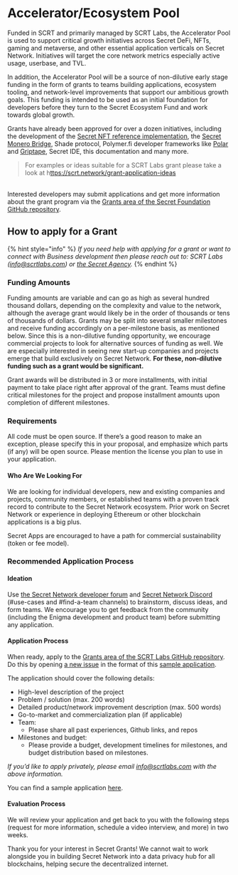 # Accelerator/Ecosystem Pool

Funded in SCRT and primarily managed by SCRT Labs, the Accelerator Pool is used to support critical growth initiatives across Secret DeFi, NFTs, gaming and metaverse, and other essential application verticals on Secret Network. Initiatives will target the core network metrics especially active usage, userbase, and TVL.

In addition, the Accelerator Pool will be a source of non-dilutive early stage funding in the form of grants to teams building applications, ecosystem tooling, and network-level improvements that support our ambitious growth goals. This funding is intended to be used as an initial foundation for developers before they turn to the Secret Ecosystem Fund and work towards global growth.

Grants have already been approved for over a dozen initiatives, including the development of the [Secret NFT reference implementation](https://github.com/SecretFoundation/Grants/issues/2), the [Secret Monero Bridge](https://github.com/SecretFoundation/Grants/issues/3), Shade protocol, Polymer.fi developer frameworks like [Polar](https://github.com/SecretFoundation/Grants/issues/15) and [Griptape](https://github.com/SecretFoundation/Grants/issues/19), Secret IDE, this documentation and many more.

> For examples or ideas suitable for a SCRT Labs grant please take a look at h[ttps://scrt.network/grant-application-ideas](https://scrt.network/grant-application-ideas)

\
Interested developers may submit applications and get more information about the grant program via the [Grants area of the Secret Foundation GitHub repository](https://github.com/SecretFoundation/Grants/blob/main/README.md).

## How to apply for a Grant

{% hint style="info" %}
_If you need help with applying for a grant or want to connect with Business development then please reach out to: SCRT Labs (_[_info@scrtlabs.com_](mailto:info@scrtlabs.com)_) or_ [_the Secret Agency_](../contributors-and-entities/secret-agency.md)_._
{% endhint %}

### Funding Amounts

Funding amounts are variable and can go as high as several hundred thousand dollars, depending on the complexity and value to the network, although the average grant would likely be in the order of thousands or tens of thousands of dollars. Grants may be split into several smaller milestones and receive funding accordingly on a per-milestone basis, as mentioned below. Since this is a non-dilutive funding opportunity, we encourage commercial projects to look for alternative sources of funding as well. We are especially interested in seeing new start-up companies and projects emerge that build exclusively on Secret Network. **For these, non-dilutive funding such as a grant would be significant.**

Grant awards will be distributed in 3 or more installments, with initial payment to take place right after approval of the grant. Teams must define critical milestones for the project and propose installment amounts upon completion of different milestones.

### Requirements

All code must be open source. If there’s a good reason to make an exception, please specify this in your proposal, and emphasize which parts (if any) will be open source. Please mention the license you plan to use in your application.

#### Who Are We Looking For

We are looking for individual developers, new and existing companies and projects, community members, or established teams with a proven track record to contribute to the Secret Network ecosystem. Prior work on Secret Network or experience in deploying Ethereum or other blockchain applications is a big plus.

Secret Apps are encouraged to have a path for commercial sustainability (token or fee model).

### Recommended Application Process

#### Ideation

Use [the Secret Network developer forum](https://forum.scrt.network/c/secret-contracts/5) and [Secret Network Discord ](http://scrt.network/discord/)(#use-cases and #find-a-team channels) to brainstorm, discuss ideas, and form teams. We encourage you to get feedback from the community (including the Enigma development and product team) before submitting any application.

#### Application Process

When ready, apply to the [Grants area of the SCRT Labs GitHub repository](https://github.com/scrtlabs/Grants). Do this by opening [a new issue](https://github.com/scrtlabs/Grants/issues) in the format of this [sample application](https://github.com/scrtlabs/Grants/blob/main/Sample%20grant%20application).

The application should cover the following details:

* High-level description of the project
* Problem / solution (max. 200 words)
* Detailed product/network improvement description (max. 500 words)
* Go-to-market and commercialization plan (if applicable)
* Team:
  * Please share all past experiences, Github links, and repos
* Milestones and budget:
  * Please provide a budget, development timelines for milestones, and budget distribution based on milestones.

_If you’d like to apply privately, please email_ [_info@scrtlabs.com_](mailto:info@scrtlabs.com) _with the above information._

You can find a sample application [here](https://github.com/scrtlabs/Grants/blob/main/Sample%20grant%20application).

#### Evaluation Process

We will review your application and get back to you with the following steps (request for more information, schedule a video interview, and more) in two weeks.

Thank you for your interest in Secret Grants! We cannot wait to work alongside you in building Secret Network into a data privacy hub for all blockchains, helping secure the decentralized internet.
